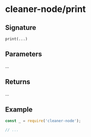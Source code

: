 # cleaner-node/print

## Signature

`print(...)`

## Parameters

...

## Returns

...

## Example

```javascript
const _ = require('cleaner-node');

// ...
```
